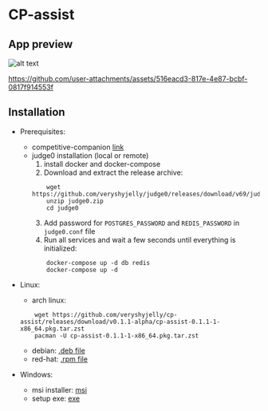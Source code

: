 # CP-assist

## App preview
![alt text](https://github.com/veryshyjelly/cp-assist/blob/main/cp-assist-shot.png?raw=true)



https://github.com/user-attachments/assets/516eacd3-817e-4e87-bcbf-0817f914553f



## Installation
- Prerequisites:
    - competitive-companion [link](https://github.com/jmerle/competitive-companion)
    - judge0 installation (local or remote)
        1. install docker and docker-compose
        2. Download and extract the release archive:
        ```
            wget https://github.com/veryshyjelly/judge0/releases/download/v69/judge0.zip
            unzip judge0.zip
            cd judge0
        ```
        3. Add password for `POSTGRES_PASSWORD` and `REDIS_PASSWORD` in `judge0.conf` file
        4. Run all services and wait a few seconds until everything is initialized:
        ```
            docker-compose up -d db redis
            docker-compose up -d
        ```
        
- Linux:
    - arch linux:
    ```
        wget https://github.com/veryshyjelly/cp-assist/releases/download/v0.1.1-alpha/cp-assist-0.1.1-1-x86_64.pkg.tar.zst
        pacman -U cp-assist-0.1.1-1-x86_64.pkg.tar.zst
    ```
    - debian: [.deb file](https://github.com/veryshyjelly/cp-assist/releases/download/v0.1.1-alpha/cp-assist_0.1.1_amd64.deb)
    - red-hat: [.rpm file](https://github.com/veryshyjelly/cp-assist/releases/download/v0.1.1-alpha/cp-assist-0.1.1-1.x86_64.rpm)

- Windows:
    - msi installer: [msi](https://github.com/veryshyjelly/cp-assist/releases/download/v0.1.1-alpha/cp-assist_0.1.1_x64_en-US.msi)
    - setup exe: [exe](https://github.com/veryshyjelly/cp-assist/releases/download/v0.1.1-alpha/cp-assist_0.1.1_x64-setup.exe)

